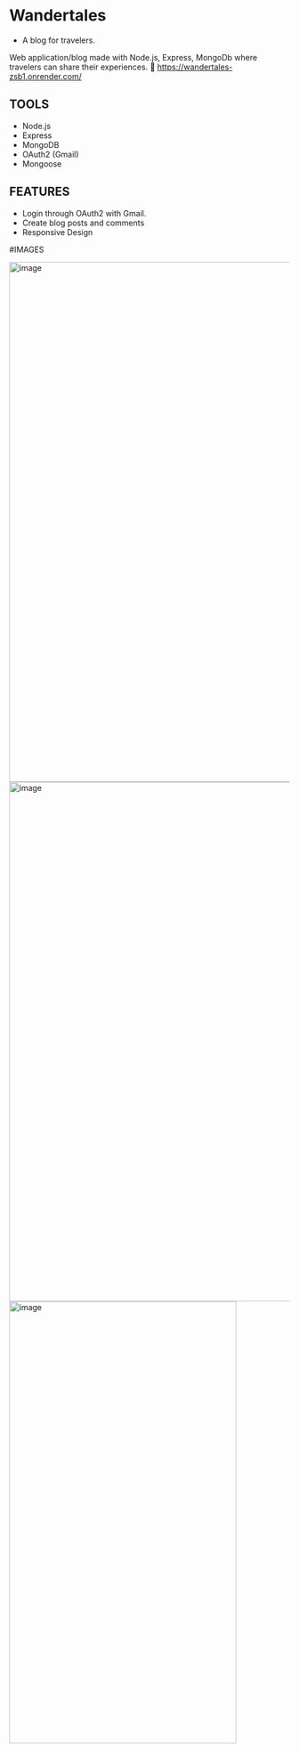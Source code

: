 # Wandertales 
- A blog for travelers.

Web application/blog made with Node.js, Express, MongoDb where travelers can share their experiences. 
🚀 https://wandertales-zsb1.onrender.com/

## TOOLS
- Node.js
- Express
- MongoDB
- OAuth2 (Gmail)
- Mongoose

## FEATURES
- Login through OAuth2 with Gmail.
- Create blog posts and comments
- Responsive Design

#IMAGES

<img width="1893" height="934" alt="image" src="https://github.com/user-attachments/assets/b2582ea8-7890-424b-8217-6c2f5b729e40" />

<img width="1898" height="933" alt="image" src="https://github.com/user-attachments/assets/0c754b92-ee9b-4d5b-a570-2e2b580e1e98" />

<img width="408" height="794" alt="image" src="https://github.com/user-attachments/assets/84a1de21-1298-4028-a69c-da3734217736" />
